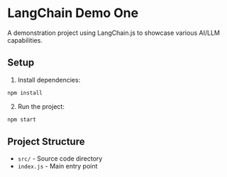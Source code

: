 # LangChain Demo One

A demonstration project using LangChain.js to showcase various AI/LLM capabilities.

## Setup

1. Install dependencies:
```bash
npm install
```

2. Run the project:
```bash
npm start
```

## Project Structure

- `src/` - Source code directory
- `index.js` - Main entry point 
